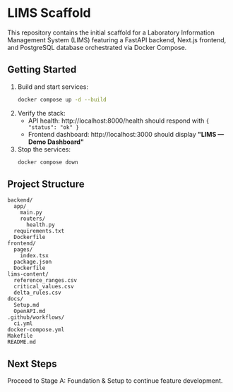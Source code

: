 # LIMS Scaffold

This repository contains the initial scaffold for a Laboratory Information Management System (LIMS) featuring a FastAPI backend, Next.js frontend, and PostgreSQL database orchestrated via Docker Compose.

## Getting Started

1. Build and start services:
   ```bash
   docker compose up -d --build
   ```
2. Verify the stack:
   - API health: http://localhost:8000/health should respond with `{ "status": "ok" }`
   - Frontend dashboard: http://localhost:3000 should display **"LIMS — Demo Dashboard"**
3. Stop the services:
   ```bash
   docker compose down
   ```

## Project Structure
```
backend/
  app/
    main.py
    routers/
      health.py
  requirements.txt
  Dockerfile
frontend/
  pages/
    index.tsx
  package.json
  Dockerfile
lims-content/
  reference_ranges.csv
  critical_values.csv
  delta_rules.csv
docs/
  Setup.md
  OpenAPI.md
.github/workflows/
  ci.yml
docker-compose.yml
Makefile
README.md
```

## Next Steps
Proceed to Stage A: Foundation & Setup to continue feature development.
